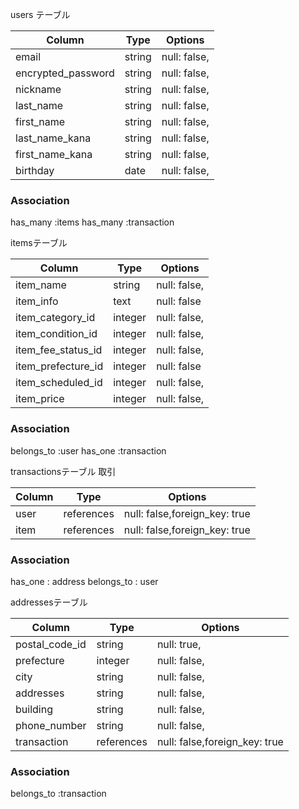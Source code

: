 
users テーブル

| Column                  | Type       | Options                        |
| ------                  | ---------- | ------------------------------ |
| email                   | string     | null: false,                   |
| encrypted_password      | string     | null: false,                   |
| nickname                | string     | null: false,                   |
| last_name               | string     | null: false,                   |
| first_name              | string     | null: false,                   |
| last_name_kana          | string     | null: false,                   |
| first_name_kana         | string     | null: false,                   |
| birthday                | date       | null: false,                   |


### Association
has_many :items
has_many :transaction



itemsテーブル

| Column                  | Type       | Options                        |
| ------                  | ---------- | ------------------------------ |
| item_name               | string     | null: false,                   |
| item_info               | text       | null: false                    |
| item_category_id        | integer    | null: false,                   |
| item_condition_id       | integer    | null: false,                   |
| item_fee_status_id      | integer    | null: false,                   |　配送料負担
| item_prefecture_id      | integer    | null: false                    |　　発送元の地域
| item_scheduled_id       | integer    | null: false,                   |　発送までの日数 
| item_price              | integer    | null: false,                   |

### Association

belongs_to :user
has_one :transaction


transactionsテーブル 取引

| Column                  | Type       | Options                        |
| ------                  | ---------- | ------------------------------ |
| user                    | references | null: false,foreign_key: true  |
| item                    | references | null: false,foreign_key: true  |

### Association
has_one : address
belongs_to : user


addressesテーブル


| Column                  | Type       | Options                        |
| ------                  | ---------- | ------------------------------ |
| postal_code_id          | string     | null: true,                   |
| prefecture              | integer    | null: false,                   |
| city                    | string     | null: false,                   |
| addresses               | string     | null: false,                   |
| building                | string     | null: false,                   |
| phone_number            | string     | null: false,                  |
| transaction             | references | null: false,foreign_key: true |

### Association
belongs_to :transaction







 